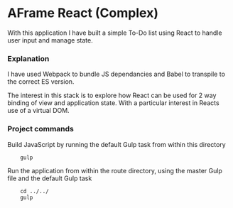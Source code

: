 # AFrame React (Complex)

With this application I have built a simple To-Do list using React to handle user input and manage state.

### Explanation ###

I have used Webpack to bundle JS dependancies and Babel to transpile to the correct ES version.

The interest in this stack is to explore how React can be used for 2 way binding of view and application state. With a particular interest in Reacts use of a virtual DOM.

### Project commands ###

Build JavaScript by running the default Gulp task from within this directory
```
    gulp
```

Run the application from within the route directory, using the master Gulp file and the default Gulp task
```
    cd ../../
    gulp
```
